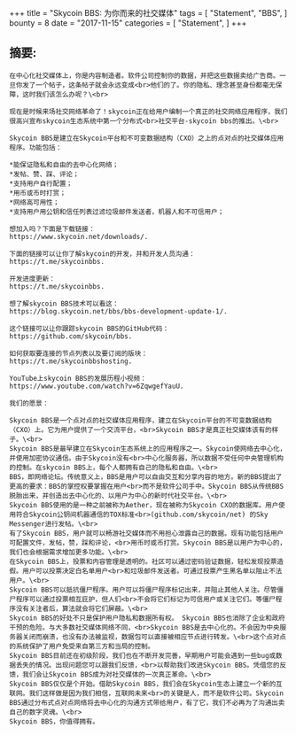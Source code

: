 +++
title = "Skycoin BBS: 为你而来的社交媒体"
tags = [
    "Statement",
    "BBS",
]
bounty = 8
date = "2017-11-15"
categories = [
    "Statement",
]
+++

## 摘要:

    在中心化社交媒体上，你是内容制造者。软件公司控制你的数据，并把这些数据卖给广告商。一旦你发了一个帖子，这条帖子就会永远变成<br>他们的了。你的隐私、理念甚至身份都毫无保障，这时我们该怎么办呢？\<br>

    现在是时候来场社交网络革命了！skycoin正在给用户编制一个真正的社交网络应用程序，我们很高兴宣布skycoin生态系统中第一个分布式<br>社交平台-skycoin bbs的推出。\<br>

    Skycoin BBS是建立在Skycoin平台和不可变数据结构（CXO）之上的点对点的社交媒体应用程序。功能包括：

    *能保证隐私和自由的去中心化网络；
    *发帖、赞、踩、评论；
    *支持用户自行配置；
    *用币或币时打赏；
    *网络高可用性；
    *支持用户用公钥和信任列表过滤垃圾邮件发送者，机器人和不可信用户；

    想加入吗？下面是下载链接：
    https://www.skycoin.net/downloads/.

    下面的链接可以让你了解skycoin的开发，并和开发人员沟通：
    https://t.me/skycoinbbs.

    开发进度更新：
    https://t.me/skycoinbbs.

    想了解skycoin BBS技术可以看这：
    https://blog.skycoin.net/bbs/bbs-development-update-1/.

    这个链接可以让你跟踪skycoin BBS的GitHub代码：
    https://github.com/skycoin/bbs.

    如何获取要连接的节点列表以及要订阅的版块：
    https://t.me/skycoinbbshosting.

    YouTube上skycoin BBS的发展历程小视频：
    https://www.youtube.com/watch?v=6ZqwgefYauU.

    我们的愿景：

    Skycoin BBS是一个点对点的社交媒体应用程序，建立在Skycoin平台的不可变数据结构（CXO）上。它为用户提供了一个交流平台，<br>Skycoin BBS才是真正社交媒体该有的样子。\<br>
    Skycoin BBS是最早建立在Skycoin生态系统上的应用程序之一。Skycoin使网络去中心化，并使用加密协议通信。由于Skycoin没有<br>中心化服务器，所以数据不受任何中央管理机构的控制。在skycoin BBS上，每个人都拥有自己的隐私和自由。\<br>
    BBS，即网络论坛。传统意义上，BBS是用户可以自由交互和分享内容的地方。新的BBS提出了更高的要求：BBS的掌控权要掌握在用户<br>而不是软件公司手中。Skycoin BBS从传统BBS脱胎出来，并创造出去中心化的、以用户为中心的新时代社交平台。\<br>
    Skycoin BBS使用的是一种之前被称为Aether，现在被称为Skycoin CXO的数据库。用户使用符合Skycoin公钥间机器通信的TOX标准<br>(github.com/skycoin/net) 的Sky Messenger进行发帖。\<br>
    有了Skycoin BBS，用户就可以畅游社交媒体而不用担心泄露自己的数据。现有功能包括用户可配置文件，发帖，赞，踩和评论，<br>用币时或币打赏。Skycoin BBS是以用户为中心的，我们也会根据需求增加更多功能。\<br>
    在Skycoin BBS上，投票和内容管理是透明的。社区可以通过密码验证数据，轻松发现投票造假。用户可以投票决定白名单用户<br>和垃圾邮件发送者。可通过投票产生黑名单以阻止不法用户。\<br>
    Skycoin BBS可以抵抗僵尸程序。用户可以将僵尸程序标记出来，并阻止其他人关注。尽管僵尸程序可以通过投票相互庇护，但人们<br>不会将它们标记为可信用户或关注它们。等僵尸程序没有关注者后，算法就会将它们屏蔽。\<br>
    Skycoin BBS的好处不只是保护用户隐私和数据所有权。 Skycoin BBS也消除了企业和政府干预的危险。与大多数社交媒体网络不同，<br>Skycoin BBS是去中心化的。不会因为中央服务器关闭而崩溃，也没有办法被监视，数据包可以直接被相应节点进行转发。\<br>这个点对点的系统保护了用户免受来自第三方和当局的控制。
    Skycoin BBS目前还在初级阶段，我们也在不断开发完善，早期用户可能会遇到一些bug或数据丢失的情况。出现问题您可以跟我们反馈，<br>以帮助我们改进Skycoin BBS。凭借您的反馈，我们会让Skycoin BBS成为对社交媒体的一次真正革命。\<br>
    Skycoin BBS仅仅是个开始。借助Skycoin BBS，我们会在Skycoin生态上建立一个新的互联网。我们这样做是因为我们相信，互联网未来<br>的关键是人，而不是软件公司。Skycoin BBS通过分布式点对点网络将去中心化的沟通方式带给用户，有了它，我们不必再为了沟通出卖自己的数字灵魂。\<br>
    Skycoin BBS，你值得拥有。






